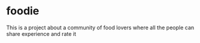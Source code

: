# foodie
This is a project about a community of food lovers where all the people can share experience and rate it 
